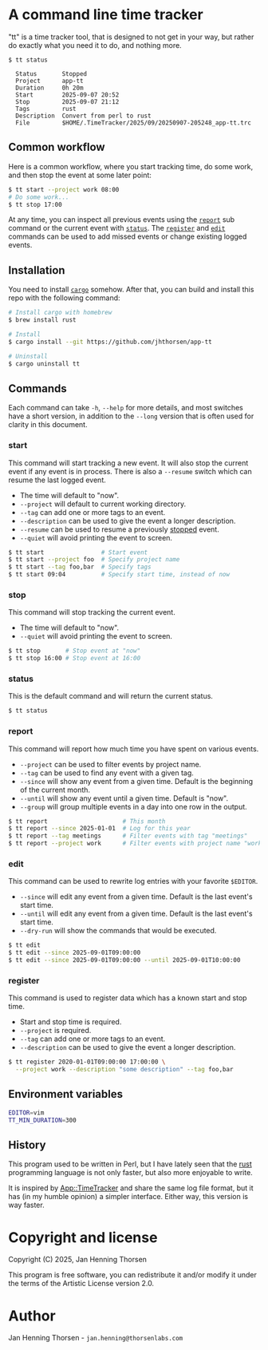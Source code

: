 # A command line time tracker

"tt" is a time tracker tool, that is designed to not get in your way, but rather do exactly what you need it to do, and nothing more.

```
$ tt status

  Status       Stopped
  Project      app-tt
  Duration     0h 20m
  Start        2025-09-07 20:52
  Stop         2025-09-07 21:12
  Tags         rust
  Description  Convert from perl to rust
  File         $HOME/.TimeTracker/2025/09/20250907-205248_app-tt.trc

```

## Common workflow

Here is a common workflow, where you start tracking time, do some work, and then stop the event at some later point:

```bash
$ tt start --project work 08:00
# Do some work...
$ tt stop 17:00
```

At any time, you can inspect all previous events using the [`report`](#report) sub command or the current event with [`status`](#status). The [`register`](#register) and [`edit`](#edit) commands can be used to add missed events or change existing logged events.

## Installation

You need to install [`cargo`](https://rustup.rs) somehow. After that, you can build and install this repo with the following command:

```bash
# Install cargo with homebrew
$ brew install rust

# Install
$ cargo install --git https://github.com/jhthorsen/app-tt

# Uninstall
$ cargo uninstall tt
```

## Commands

Each command can take `-h`, `--help` for more details, and most switches have a short version, in addition to the `--long` version that is often used for clarity in this document.

### start

This command will start tracking a new event. It will also stop the current event if any event is in process. There is also a `--resume` switch which can resume the last logged event.

* The time will default to "now".
* `--project` will default to current working directory.
* `--tag` can add one or more tags to an event.
* `--description` can be used to give the event a longer description.
* `--resume` can be used to resume a previously [stopped](#stop) event.
* `--quiet` will avoid printing the event to screen.

```bash
$ tt start                # Start event
$ tt start --project foo  # Specify project name
$ tt start --tag foo,bar  # Specify tags
$ tt start 09:04          # Specify start time, instead of now
```

### stop

This command will stop tracking the current event.

* The time will default to "now".
* `--quiet` will avoid printing the event to screen.

```bash
$ tt stop       # Stop event at "now"
$ tt stop 16:00 # Stop event at 16:00
```

### status

This is the default command and will return the current status.

```bash
$ tt status
```

### report

This command will report how much time you have spent on various events.

* `--project` can be used to filter events by project name.
* `--tag` can be used to find any event with a given tag.
* `--since` will show any event from a given time. Default is the beginning of the current month.
* `--until` will show any event until a given time. Default is "now".
* `--group` will group multiple events in a day into one row in the output.

```bash
$ tt report                     # This month
$ tt report --since 2025-01-01  # Log for this year
$ tt report --tag meetings      # Filter events with tag "meetings"
$ tt report --project work      # Filter events with project name "work"
```

### edit

This command can be used to rewrite log entries with your favorite `$EDITOR`.

* `--since` will edit any event from a given time. Default is the last event's start time.
* `--until` will edit any event from a given time. Default is the last event's start time.
* `--dry-run` will show the commands that would be executed.

```bash
$ tt edit
$ tt edit --since 2025-09-01T09:00:00
$ tt edit --since 2025-09-01T09:00:00 --until 2025-09-01T10:00:00
```

### register

This command is used to register data which has a known start and stop time.

* Start and stop time is required.
* `--project` is required.
* `--tag` can add one or more tags to an event.
* `--description` can be used to give the event a longer description.

```bash
$ tt register 2020-01-01T09:00:00 17:00:00 \
  --project work --description "some description" --tag foo,bar
```

## Environment variables

```bash
EDITOR=vim
TT_MIN_DURATION=300
```

## History

This program used to be written in Perl, but I have lately seen that the [rust](https://www.rust-lang.org/) programming language is not only faster, but also more enjoyable to write.

It is inspired by [App::TimeTracker](https://metacpan.org/pod/App%3A%3ATimeTracker) and share the same log file format, but it has (in my humble opinion) a simpler interface. Either way, this version is way faster.

# Copyright and license

Copyright (C) 2025, Jan Henning Thorsen

This program is free software, you can redistribute it and/or modify it under the terms of the Artistic License version 2.0.

# Author

Jan Henning Thorsen - `jan.henning@thorsenlabs.com`
